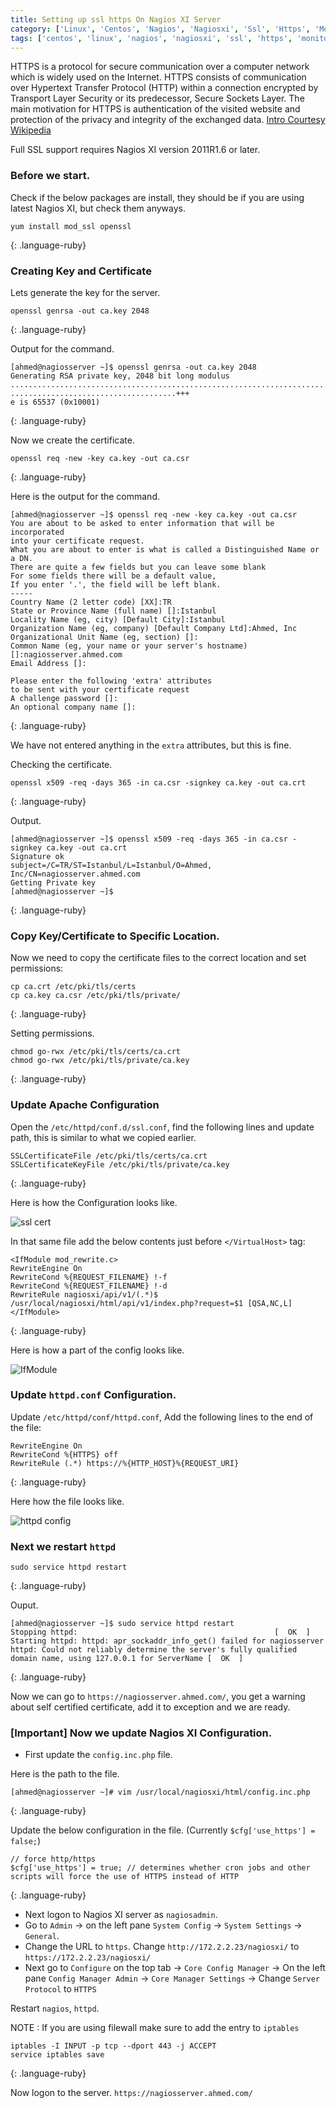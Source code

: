 ```yaml
---
title: Setting up ssl https On Nagios XI Server
category: ['Linux', 'Centos', 'Nagios', 'Nagiosxi', 'Ssl', 'Https', 'Monitoring']
tags: ['centos', 'linux', 'nagios', 'nagiosxi', 'ssl', 'https', 'monitoring']
---
```


HTTPS is a protocol for secure communication over a computer network which is widely used on the Internet. HTTPS consists of communication over Hypertext Transfer Protocol (HTTP) within a connection encrypted by Transport Layer Security or its predecessor, Secure Sockets Layer. The main motivation for HTTPS is authentication of the visited website and protection of the privacy and integrity of the exchanged data. [Intro Courtesy Wikipedia](https://en.wikipedia.org/wiki/HTTPS)

Full SSL support requires Nagios XI version 2011R1.6 or later.

### Before we start.

Check if the below packages are install, they should be if you are using latest Nagios XI, but check them anyways.

	yum install mod_ssl openssl
{: .language-ruby}

### Creating Key and Certificate

Lets generate the key for the server.

	openssl genrsa -out ca.key 2048
{: .language-ruby}

Output for the command.

	[ahmed@nagiosserver ~]$ openssl genrsa -out ca.key 2048
	Generating RSA private key, 2048 bit long modulus
	.................................................................................................................+++
	.....................................+++
	e is 65537 (0x10001)
{: .language-ruby}

Now we create the certificate.

	openssl req -new -key ca.key -out ca.csr
{: .language-ruby}

Here is the output for the command.

	[ahmed@nagiosserver ~]$ openssl req -new -key ca.key -out ca.csr
	You are about to be asked to enter information that will be incorporated
	into your certificate request.
	What you are about to enter is what is called a Distinguished Name or a DN.
	There are quite a few fields but you can leave some blank
	For some fields there will be a default value,
	If you enter '.', the field will be left blank.
	-----
	Country Name (2 letter code) [XX]:TR
	State or Province Name (full name) []:Istanbul
	Locality Name (eg, city) [Default City]:Istanbul
	Organization Name (eg, company) [Default Company Ltd]:Ahmed, Inc
	Organizational Unit Name (eg, section) []:
	Common Name (eg, your name or your server's hostname) []:nagiosserver.ahmed.com
	Email Address []:

	Please enter the following 'extra' attributes
	to be sent with your certificate request
	A challenge password []:
	An optional company name []:
{: .language-ruby}

We have not entered anything in the `extra` attributes, but this is fine.

Checking the certificate.

	openssl x509 -req -days 365 -in ca.csr -signkey ca.key -out ca.crt
{: .language-ruby}

Output.

	[ahmed@nagiosserver ~]$ openssl x509 -req -days 365 -in ca.csr -signkey ca.key -out ca.crt
	Signature ok
	subject=/C=TR/ST=Istanbul/L=Istanbul/O=Ahmed, Inc/CN=nagiosserver.ahmed.com
	Getting Private key
	[ahmed@nagiosserver ~]$
{: .language-ruby}

### Copy Key/Certificate to Specific Location.

Now we need to copy the certificate files to the correct location and set permissions:

	cp ca.crt /etc/pki/tls/certs
	cp ca.key ca.csr /etc/pki/tls/private/
{: .language-ruby}

Setting permissions.

	chmod go-rwx /etc/pki/tls/certs/ca.crt
	chmod go-rwx /etc/pki/tls/private/ca.key
{: .language-ruby}

### Update Apache Configuration

Open the `/etc/httpd/conf.d/ssl.conf`, find the following lines and update path, this is similar to what we copied earlier.

	SSLCertificateFile /etc/pki/tls/certs/ca.crt
	SSLCertificateKeyFile /etc/pki/tls/private/ca.key
{: .language-ruby}

Here is how the Configuration looks like.

![ssl cert](https://zubayr.github.io/images/nagios_ssl_1.png)

In that same file add the below contents just before `</VirtualHost>` tag:

	<IfModule mod_rewrite.c>
	RewriteEngine On
	RewriteCond %{REQUEST_FILENAME} !-f
	RewriteCond %{REQUEST_FILENAME} !-d
	RewriteRule nagiosxi/api/v1/(.*)$ /usr/local/nagiosxi/html/api/v1/index.php?request=$1 [QSA,NC,L]
	</IfModule>
{: .language-ruby}

Here is how a part of the config looks like.

![IfModule](https://zubayr.github.io/images/nagios_ssl_2.png)

### Update `httpd.conf` Configuration.

Update `/etc/httpd/conf/httpd.conf`, Add the following lines to the end of the file:

	RewriteEngine On
	RewriteCond %{HTTPS} off
	RewriteRule (.*) https://%{HTTP_HOST}%{REQUEST_URI}
{: .language-ruby}

Here how the file looks like.

![httpd config](https://zubayr.github.io/images/nagios_ssl_3.png)

### Next we restart `httpd`

	sudo service httpd restart
{: .language-ruby}

Ouput.

	[ahmed@nagiosserver ~]$ sudo service httpd restart
	Stopping httpd:                                            [  OK  ]
	Starting httpd: httpd: apr_sockaddr_info_get() failed for nagiosserver
	httpd: Could not reliably determine the server's fully qualified domain name, using 127.0.0.1 for ServerName [  OK  ]
{: .language-ruby}

Now we can go to `https://nagiosserver.ahmed.com/`, you get a warning about self certified certificate, add it to exception and we are ready.

### [Important] Now we update Nagios XI Configuration.

* First update the `config.inc.php` file.

Here is the path to the file.

	[ahmed@nagiosserver ~]# vim /usr/local/nagiosxi/html/config.inc.php
{: .language-ruby}

Update the below configuration in the file. (Currently `$cfg['use_https'] = false;`)

	// force http/https
	$cfg['use_https'] = true; // determines whether cron jobs and other scripts will force the use of HTTPS instead of HTTP
{: .language-ruby}


* Next logon to Nagios XI server as `nagiosadmin`.
* Go to `Admin` -> on the left pane `System Config` -> `System Settings` -> `General`. 
* Change the URL to `https`. Change `http://172.2.2.23/nagiosxi/` to `https://172.2.2.23/nagiosxi/`
* Next go to `Configure` on the top tab -> `Core Config Manager` -> On the left pane `Config Manager Admin` -> `Core Manager Settings` -> Change `Server Protocol` to  `HTTPS`

Restart `nagios`, `httpd`.

NOTE : If you are using filewall make sure to add the entry to `iptables`

	iptables -I INPUT -p tcp --dport 443 -j ACCEPT
	service iptables save
{: .language-ruby}

Now logon to the server. `https://nagiosserver.ahmed.com/`

